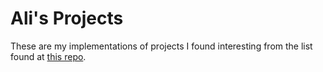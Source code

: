 # Ali's Projects

These are my implementations of projects I found interesting from
the list found at <a href="https://github.com/kurogai/100-redteam-projects">this repo</a>.
